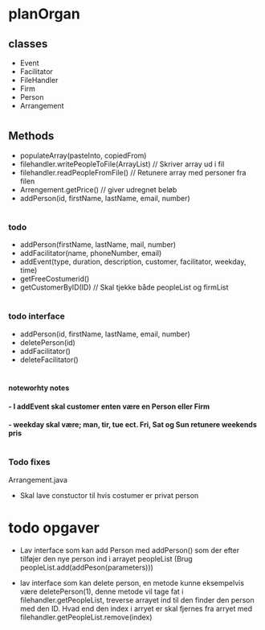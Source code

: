 # planOrgan

## classes
- Event
- Facilitator
- FileHandler
- Firm
- Person
- Arrangement
#
## Methods
- populateArray(pasteInto, copiedFrom)
- filehandler.writePeopleToFile(ArrayList) // Skriver array ud i fil
- filehandler.readPeopleFromFile() // Retunere array med personer fra filen
- Arrengement.getPrice() // giver udregnet beløb
- addPerson(id, firstName, lastName, email, number)

#
### todo
- addPerson(firstName, lastName, mail, number)
- addFacilitator(name, phoneNumber, email)
- addEvent(type, duration, description, customer, facilitator, weekday, time)
- getFreeCostumerid()
- getCustomerByID(ID) // Skal tjekke både peopleList og firmList

#
### todo interface
- addPerson(id, firstName, lastName, email, number)
- deletePerson(id)
- addFacilitator()
- deleteFacilitator()

#
#### noteworhty notes
#### - I addEvent skal customer enten være en Person eller Firm
#### - weekday skal være; man, tir, tue ect. Fri, Sat og Sun retunere weekends pris
#

### Todo fixes
Arrangement.java
- Skal lave constuctor til hvis costumer er privat person
#
# todo opgaver
- Lav interface som kan add Person med addPerson() som der efter tilføjer den nye person ind i arrayet peopleList (Brug peopleList.add(addPeson(parameters)))

- lav interface som kan delete person, en metode kunne eksempelvis være deletePerson(1), denne metode vil tage fat i filehandler.getPeopleList, treverse arrayet ind til den finder den person med den ID. Hvad end den index i arryet er skal fjernes fra arryet med filehandler.getPeopleList.remove(index)